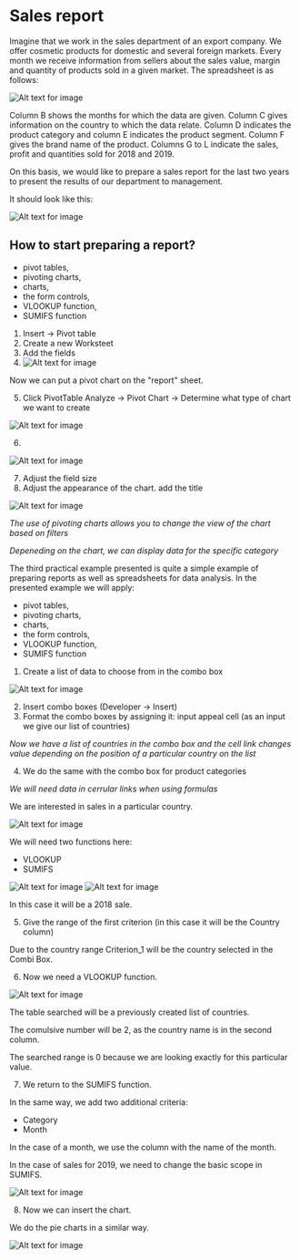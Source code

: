 # Sales report

Imagine that we work in the sales department of an export company. We offer cosmetic products for domestic and several foreign markets. Every month we receive information from sellers about the sales value, margin and quantity of products sold in a given market.  The spreadsheet is as follows:

![Alt text for image](/images/markdown/sr1.jpg)

Column B shows the months for which the data are given. Column C gives information on the country to which the data relate. Column D indicates the product category and column E indicates the product segment. Column F gives the brand name of the product. Columns G to L indicate the sales, profit and quantities sold for 2018 and 2019.

On this basis, we would like to prepare a sales report for the last two years to present the results of our department to management.

It should look like this:

![Alt text for image](/images/markdown/sr0.jpg)

## How to start preparing a report?

- pivot tables,
- pivoting charts,
- charts,
- the form controls,
- VLOOKUP function,
- SUMIFS function

1. Insert -> Pivot table
2. Create a new Worksteet
3. Add the fields
4.  ![Alt text for image](/images/markdown/sr2.png)

Now we can put a pivot chart on the "report" sheet.

5. Click PivotTable Analyze -> Pivot Chart -> Determine what type of chart we want to create

![Alt text for image](/images/markdown/sr3.png)

6. 

![Alt text for image](/images/markdown/sr4_change.png)

7. Adjust the field size
8. Adjust the appearance of the chart. add the title

![Alt text for image](/images/markdown/sr5.png)

*The use of pivoting charts allows you to change the view of the chart based on filters*

*Depeneding on the chart, we can display data for the specific category*

The third practical example presented is quite a simple example of preparing reports as well as spreadsheets for data analysis. In the presented example we will apply:

- pivot tables,
- pivoting charts,
- charts,
- the form controls,
- VLOOKUP function,
- SUMIFS function

1. Create a list of data to choose from in the combo box

![Alt text for image](/images/markdown/sales1.png)

2. Insert combo boxes (Developer -> Insert)
3. Format the combo boxes by assigning it: input appeal cell (as an input we give our list of countries)

*Now we have a list of countries in the combo box and the cell link changes value depending on the position of a particular country on the list*

4. We do the same with the combo box for product categories

*We will need data in cerrular links when using formulas*

We are interested in sales in a particular country.

![Alt text for image](/images/markdown/sales2.png)

We will need two functions here: 
- VLOOKUP
- SUMIFS

![Alt text for image](/images/markdown/sales3.png)
![Alt text for image](/images/markdown/sales33.png)

In this case it will be a 2018 sale.

5. Give the range of the first criterion (in this case it will be the Country column)

Due to the country range Criterion_1 will be the country selected in the Combi Box.

6. Now we need a VLOOKUP function.

![Alt text for image](/images/markdown/sales4.png)

The table searched will be a previously created list of countries.

The comulsive number will be 2, as the country name is in the second column.

The searched range is 0 because we are looking exactly for this particular value.

7. We return to the SUMIFS function.

In the same way, we add two additional criteria:

- Category
- Month

In the case of a month, we use the column with the name of the month.

In the case of sales for 2019, we need to change the basic scope in SUMIFS. 

![Alt text for image](/images/markdown/sales5.png)

8. Now we can insert the chart.

We do the pie charts in a similar way.

![Alt text for image](/images/markdown/sales6.png)



